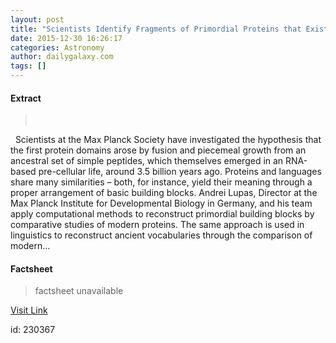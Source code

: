 ```yaml
---
layout: post
title: "Scientists Identify Fragments of Primordial Proteins that Existed 3.5 Billion Years Ago"
date: 2015-12-30 16:26:17
categories: Astronomy
author: dailygalaxy.com
tags: []
---
```



#### Extract
>       Scientists at the Max Planck Society have investigated the hypothesis that the first protein domains arose by fusion and piecemeal growth from an ancestral set of simple peptides, which themselves emerged in an RNA-based pre-cellular life, around 3.5 billion years ago. Proteins and languages share many similarities – both, for instance, yield their meaning through a proper arrangement of basic building blocks. Andrei Lupas, Director at the Max Planck Institute for Developmental Biology in Germany, and his team apply computational methods to reconstruct primordial building blocks by comparative studies of modern proteins. The same approach is used in linguistics to reconstruct ancient vocabularies through the comparison of modern...

#### Factsheet
>factsheet unavailable

[Visit Link](http://www.dailygalaxy.com/my_weblog/2015/12/scientists-identify-fragments-of-proteins-that-existed-35-billion-years-ago.html)

id:  230367


